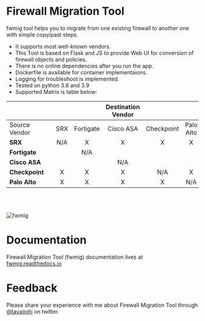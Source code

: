 # Firewall Migration Tool

fwmig tool helps you to migrate from one existing firewall to another one with simple copy/past steps.

- It supports most well-known vendors.
- This Tool is based on Flask and JS to provide Web UI for conversion of firewall objects and policies.
- There is no online dependencies after you run the app.
- Dockerfile is available for container implementaions.
- Logging for troubleshoot is implemented.
- Tested on python 3.8 and 3.9
- Supported Matrix is table below:

| | |    |   | Destination Vendor |  |  |
| :-----| :---------- |:-------------:| :-----:| :-------------: |:-------------:| :-----:|
| Source Vendor |  | SRX           | Fortigate  | Cisco ASA | Checkpoint | Palo Alto |
| **SRX**      | | N/A | X | X | X | X |
| **Fortigate** | |  | N/A | | | | |
| **Cisco ASA** | |  | | N/A | | |
| **Checkpoint** | | X | X | X | N/A | X | 
| **Palo Alto** | | X | X | X | X |N/A |

</br>
</br>


![fwmig](https://github.com/VahidTa/firewall_migration_tool/blob/main/docs/image/main.png?raw=true)

# Documentation

Firewall Migration Tool (fwmig) documentation lives at [fwmig.readthedocs.io](https://fwmig.readthedocs.io/en/latest/?)


# Feedback

Please share your experience with me about Firewall Migration Tool through [@tavajjohi](https://twitter.com/tavajjohi) on twitter.
